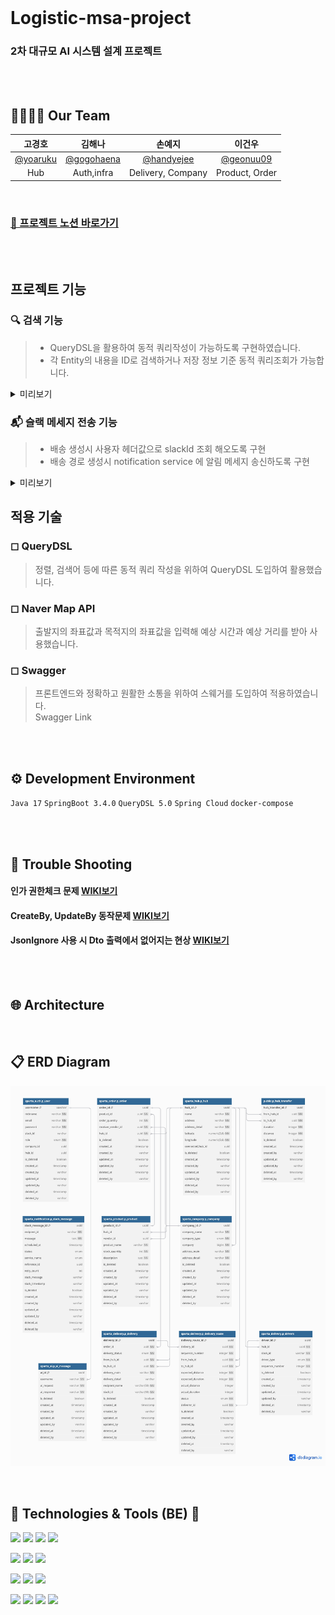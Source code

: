 
<br>

# Logistic-msa-project

### 2차 대규모 AI 시스템 설계 프로젝트

<br><br>

## 👨‍👩‍👧‍👦 Our Team

|고경호|김해나|손예지|이건우|
|:---:|:---:|:---:|:---:|
|[@yoaruku](https://github.com/yoaruku)|[@gogohaena](https://github.com/gogohaena)|[@handyejee](https://github.com/handyejee)|[@geonuu09](https://github.com/geonuu09)|
|Hub|Auth,infra|Delivery, Company|Product, Order|

<br>

### [🍛 프로젝트 노션 바로가기](https://teamsparta.notion.site/3-ff76eca36a8143999f5d0f4a8deee0a4)

<br><br>




## 프로젝트 기능

### 🔍 검색 기능

> * QueryDSL을 활용하여 동적 쿼리작성이 가능하도록 구현하였습니다.
> * 각 Entity의 내용을  ID로 검색하거나 저장 정보 기준 동적 쿼리조회가 가능합니다.

<details>
<summary>미리보기</summary>
<div markdown="1">

![singleSearch.png](/infra/images/singleSearch.png)
![listSearch.png](/infra/images/listSearch.png)
 <br>
</div>
</details>

### 📬 슬랙 메세지 전송 기능

> * 배송 생성시 사용자 헤더값으로 slackId 조회 해오도록 구현
> * 배송 경로 생성시 notification service 에 알림 메세지 송신하도록 구현
<details>
<summary>미리보기</summary>
<div markdown="1">

![slackMessage.png](/infra/images/slackMessage.png)
<br>
</div>
</details>

## 적용 기술

### ◻ QueryDSL

> 정렬, 검색어 등에 따른 동적 쿼리 작성을 위하여 QueryDSL 도입하여 활용했습니다.

### ◻ Naver Map API

> 출발지의 좌표값과 목적지의 좌표값을 입력해 예상 시간과 예상 거리를 받아 사용했습니다.

### ◻ Swagger

> 프론트엔드와 정확하고 원활한 소통을 위하여 스웨거를 도입하여 적용하였습니다.         
> Swagger Link

<br><br>



## ⚙ Development Environment

`Java 17` `SpringBoot 3.4.0` `QueryDSL 5.0`  `Spring Cloud` `docker-compose`


<br><br>

## 🚨 Trouble Shooting

#### 인가 권한체크 문제 [WIKI보기](https://github.com/Sam-si-sek-ki/logistic-msa-project/wiki/%EC%9D%B8%EA%B0%80-%EA%B6%8C%ED%95%9C%EC%B2%B4%ED%81%AC-%EB%AC%B8%EC%A0%9C)

#### CreateBy, UpdateBy 동작문제 [WIKI보기](https://github.com/Sam-si-sek-ki/logistic-msa-project/wiki/CreateBy,-UpdateBt-%EB%8F%99%EC%9E%91-%EB%AC%B8%EC%A0%9C)

#### JsonIgnore 사용 시 Dto 출력에서 없어지는 현상 [WIKI보기](https://github.com/Sam-si-sek-ki/logistic-msa-project/wiki/JsonIgnore-%EC%82%AC%EC%9A%A9-%EC%8B%9C-Dto-%EC%B6%9C%EB%A0%A5%EC%97%90%EC%84%9C-%EC%97%86%EC%96%B4%EC%A7%80%EB%8A%94-%ED%98%84%EC%83%81)


<br><br>

## 🌐 Architecture



<br>

## 📋 ERD Diagram
![erd.png](/infra/images/erd.png)


<br>

## 📝 Technologies & Tools (BE) 📝

<img src="https://img.shields.io/badge/java-007396?style=for-the-badge&logo=java&logoColor=white"> <img src="https://img.shields.io/badge/SpringBoot-6DB33F?style=for-the-badge&logo=springboot&logoColor=white"/> <img src="https://img.shields.io/badge/SpringSecurity-6DB33F?style=for-the-badge&logo=SpringSecurity&logoColor=white"/> <img src="https://img.shields.io/badge/JSONWebToken-000000?style=for-the-badge&logo=JSONWebTokens&logoColor=white"/>

<img src="https://img.shields.io/badge/PostgreSQL-4479A1?style=for-the-badge&logo=PostgreSQL&logoColor=white"/> <img src="https://img.shields.io/badge/Swagger-85EA2D?style=for-the-badge&logo=swagger&logoColor=black"/> <img src="https://img.shields.io/badge/Gradle-02303A?style=for-the-badge&logo=Gradle&logoColor=white"/> 

<img src="https://img.shields.io/badge/Docker-2496ED?style=for-the-badge&logo=docker&logoColor=white"/> <img src="https://img.shields.io/badge/git-F05032?style=for-the-badge&logo=git&logoColor=white"/> <img src="https://img.shields.io/badge/github-181717?style=for-the-badge&logo=github&logoColor=white"/>  

<img src="https://img.shields.io/badge/IntelliJIDEA-000000?style=for-the-badge&logo=IntelliJIDEA&logoColor=white"/>  <img src="https://img.shields.io/badge/Postman-FF6C37?style=for-the-badge&logo=Postman&logoColor=white"/> <img src="https://img.shields.io/badge/Notion-000000?style=for-the-badge&logo=Notion&logoColor=white"/> <img src="https://img.shields.io/badge/Slack-4A154B?style=for-the-badge&logo=slack&logoColor=white"/> 

<br><br><br><br>